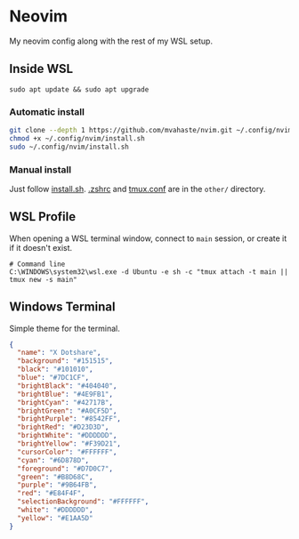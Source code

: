# Neovim

My neovim config along with the rest of my WSL setup.

## Inside WSL

```
sudo apt update && sudo apt upgrade
```

### Automatic install

```sh
git clone --depth 1 https://github.com/mvahaste/nvim.git ~/.config/nvim
chmod +x ~/.config/nvim/install.sh
sudo ~/.config/nvim/install.sh
```

### Manual install

Just follow [install.sh](/install.sh). [.zshrc](/other/.zshrc) and [tmux.conf](/other/tmux.conf) are in the `other/` directory.  

## WSL Profile

When opening a WSL terminal window, connect to `main` session, or create it if it doesn't exist.

```
# Command line
C:\WINDOWS\system32\wsl.exe -d Ubuntu -e sh -c "tmux attach -t main || tmux new -s main"
```
## Windows Terminal

Simple theme for the terminal.

```json
{
  "name": "X Dotshare",
  "background": "#151515",
  "black": "#101010",
  "blue": "#7DC1CF",
  "brightBlack": "#404040",
  "brightBlue": "#4E9FB1",
  "brightCyan": "#42717B",
  "brightGreen": "#A0CF5D",
  "brightPurple": "#8542FF",
  "brightRed": "#D23D3D",
  "brightWhite": "#DDDDDD",
  "brightYellow": "#F39D21",
  "cursorColor": "#FFFFFF",
  "cyan": "#6D878D",
  "foreground": "#D7D0C7",
  "green": "#B8D68C",
  "purple": "#9B64FB",
  "red": "#E84F4F",
  "selectionBackground": "#FFFFFF",
  "white": "#DDDDDD",
  "yellow": "#E1AA5D"
}
```
